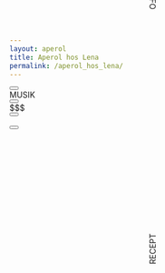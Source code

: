 ```yaml
---
layout: aperol
title: Aperol hos Lena
permalink: /aperol_hos_lena/
---
```



<script>
    document.body.background = "/assets/aperol-gif.gif"
    document.body.style="background-size: cover;"
</script>
  <link rel="stylesheet" href="https://cdnjs.cloudflare.com/ajax/libs/font-awesome/6.5.1/css/all.min.css">

<div id="buttons"> 
    <button id="btn1" class="aperol_button" style="top:25%; left:50%"><i class="fa fa-music"></i></button>
    <div class="aperol_button_text" style="top:calc(25% + 15vw); left:50%">MUSIK</div>
    <button id="btn2" class="aperol_button" style="top:75%; left:50%"><i class="fa fa-wine-bottle"></i></button>
    <div class="aperol_button_text" style="top:calc(75% - 15vw); left:50%">$$$</div>
    <button id="btn3" class="aperol_button" style="top:50%; left:25%"><i class="fa fa-champagne-glasses"></i></button>
    <div class="aperol_button_text" style="top:calc(50% - 2.5vw); left:calc(25% + 7.5vw); transform: rotate(-90deg);">RECEPT</div>
    <button id="btn4" class="aperol_button" style="top:50%; left:75%"><i class="fa fa-search"></i></button>
    <div class="aperol_button_text" style="top:calc(50% - 2.5vw); left:calc(75% - 22.5vw); transform: rotate(90deg);">INFO</div>
<div>

<script>
    document.getElementById("btn1").addEventListener("click", () => {
        //Music
        window.open("https://open.spotify.com/playlist/47AnWUl1xlNCzH795vnWva?si=881ddf3e9ab242ba")
    })
    document.getElementById("btn2").addEventListener("click", () => {
        //Buy
        window.open("https://www.systembolaget.se/produkt/vin/aperol-72901/")
    })
    document.getElementById("btn3").addEventListener("click", () => {
        //Recipes
        window.open("/aperol_hos_lena/recipes")
    })
    document.getElementById("btn4").addEventListener("click", () => {
        //Search
        window.open("https://www.aperol.com/en-us/our-story/")
    })
</script>